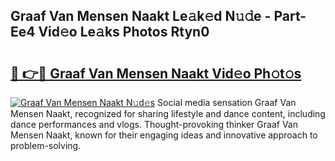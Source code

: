## Graaf Van Mensen Naakt Le𝚊k𝚎d N𝚞𝚍e - Part-Ee4 Vid𝚎o Le𝚊ks Photos Rtyn0

# <h2><a href="http://fb360o9.evod.top/?m=Graaf+Van+Mensen+Naakt">🔗 👉🔴 Graaf Van Mensen Naakt Vid𝚎o Ph𝚘t𝚘s</a></h2>

[![Graaf Van Mensen Naakt N𝚞d𝚎s](https://i.imgur.com/8V9OHl7.gif)](http://fb360o9.evod.top/?m=Graaf+Van+Mensen+Naakt)
Social media sensation Graaf Van Mensen Naakt, recognized for sharing lifestyle and dance content, including dance performances and vlogs. Thought-provoking thinker Graaf Van Mensen Naakt, known for their engaging ideas and innovative approach to problem-solving. 
